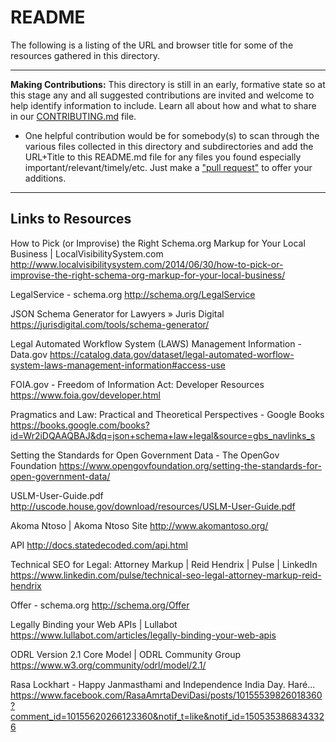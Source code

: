 # README

The following is a listing of the URL and browser title for some of the resources gathered in this directory.  

------------------

**Making Contributions:** This directory is still in an early, formative state so at this stage any and all suggested contributions are invited and welcome to help identify information to include.  Learn all about how and what to share in our [CONTRIBUTING.md](https://github.com/mitmedialab/law.MIT.edu/blob/gh-pages/CONTRIBUTING.md) file. 
* One helpful contribution would be for somebody(s) to scan through the various files collected in this directory and subdirectories and add the URL+Title to this README.md file for any files you found especially important/relevant/timely/etc. Just make a ["pull request"](https://help.github.com/articles/about-pull-requests) to offer your additions. 

-------------------

## Links to Resources

How to Pick (or Improvise) the Right Schema.org Markup for Your Local Business | LocalVisibilitySystem.com
http://www.localvisibilitysystem.com/2014/06/30/how-to-pick-or-improvise-the-right-schema-org-markup-for-your-local-business/

LegalService - schema.org
http://schema.org/LegalService

JSON Schema Generator for Lawyers » Juris Digital
https://jurisdigital.com/tools/schema-generator/

Legal Automated Workflow System (LAWS) Management Information - Data.gov
https://catalog.data.gov/dataset/legal-automated-worflow-system-laws-management-information#access-use

FOIA.gov - Freedom of Information Act: Developer Resources
https://www.foia.gov/developer.html

Pragmatics and Law: Practical and Theoretical Perspectives - Google Books
https://books.google.com/books?id=Wr2iDQAAQBAJ&dq=json+schema+law+legal&source=gbs_navlinks_s

Setting the Standards for Open Government Data - The OpenGov Foundation
https://www.opengovfoundation.org/setting-the-standards-for-open-government-data/

USLM-User-Guide.pdf
http://uscode.house.gov/download/resources/USLM-User-Guide.pdf

Akoma Ntoso | Akoma Ntoso Site
http://www.akomantoso.org/

API
http://docs.statedecoded.com/api.html

Technical SEO for Legal: Attorney Markup | Reid Hendrix | Pulse | LinkedIn
https://www.linkedin.com/pulse/technical-seo-legal-attorney-markup-reid-hendrix

Offer - schema.org
http://schema.org/Offer

Legally Binding your Web APIs | Lullabot
https://www.lullabot.com/articles/legally-binding-your-web-apis

ODRL Version 2.1 Core Model | ODRL Community Group
https://www.w3.org/community/odrl/model/2.1/

Rasa Lockhart - Happy Janmasthami and Independence India Day. Haré...
https://www.facebook.com/RasaAmrtaDeviDasi/posts/10155539826018360?comment_id=10155620266123360&notif_t=like&notif_id=1505353868343326

